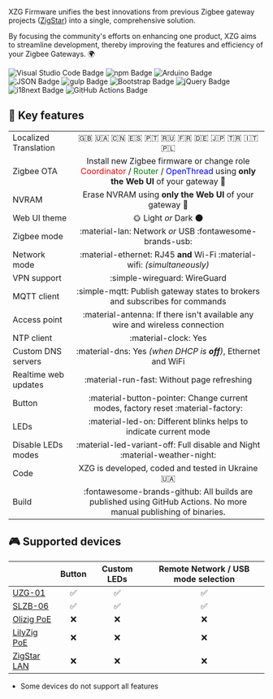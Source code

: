 
XZG Firmware unifies the best innovations from previous Zigbee gateway projects ([ZigStar](https://zig-star.com)) into a single, comprehensive solution.

By focusing the community's efforts on enhancing one product, XZG aims to streamline development, thereby improving the features and efficiency of your Zigbee Gateways. 🌍



<div class="badges">
  <img src="https://img.shields.io/badge/Visual%20Studio%20Code-007ACC?logo=visualstudiocode&logoColor=fff&style=plastic" alt="Visual Studio Code Badge">
  <img src="https://img.shields.io/badge/npm-CB3837?logo=npm&logoColor=fff&style=plastic" alt="npm Badge">
  <img src="https://img.shields.io/badge/Arduino-00878F?logo=arduino&logoColor=fff&style=plastic" alt="Arduino Badge">
  <img src="https://img.shields.io/badge/JSON-000?logo=json&logoColor=fff&style=plastic" alt="JSON Badge">
  <img src="https://img.shields.io/badge/gulp-CF4647?logo=gulp&logoColor=fff&style=plastic" alt="gulp Badge">
  <img src="https://img.shields.io/badge/Bootstrap-7952B3?logo=bootstrap&logoColor=fff&style=plastic" alt="Bootstrap Badge">
  <img src="https://img.shields.io/badge/jQuery-0769AD?logo=jquery&logoColor=fff&style=plastic" alt="jQuery Badge">
  <img src="https://img.shields.io/badge/i18next-26A69A?logo=i18next&logoColor=fff&style=plastic" alt="i18next Badge">
  <img src="https://img.shields.io/badge/GitHub%20Actions-2088FF?logo=githubactions&logoColor=fff&style=plastic" alt="GitHub Actions Badge">
</div>


## 🍓 Key features   

|                       |                                                                                                                                                                                                                      |
| :-------------------- | :------------------------------------------------------------------------------------------------------------------------------------------------------------------------------------------------------------------: |
| Localized Translation |                                                                                  <div class="badges">🇬🇧 🇺🇦 🇨🇳 🇪🇸 🇵🇹 🇷🇺 🇫🇷 🇩🇪 🇯🇵 🇹🇷 🇮🇹 🇵🇱</div>                                                                                   |
| Zigbee OTA            | Install new Zigbee firmware or change role <span style="color:red">Coordinator</span> / <span style="color:green">Router</span> / <span style="color:blue">OpenThread</span> using **only the Web UI** of your gateway 🚀 |
| NVRAM                 |                                                                                    Erase NVRAM using **only the Web UI** of your gateway 🎉                                                                                     |
| Web UI theme          |                                                                                                 🌞 Light *or* Dark 🌑                                                                                                  |
| Zigbee mode           |                                                                               :material-lan: Network *or* USB :fontawesome-brands-usb:                                                                               |
| Network mode          |                                                                      :material-ethernet: RJ45 **and** Wi-Fi :material-wifi: *(simultaneously)*                                                                       |
| VPN support           |                                                                                             :simple-wireguard: WireGuard                                                                                             |
| MQTT client           |                                                                     :simple-mqtt: Publish gateway states to brokers and subscribes for commands                                                                      |
| Access point          |                                                                     :material-antenna: If there isn't available any wire and wireless connection                                                                     |
| NTP client            |                                                                                                 :material-clock: Yes                                                                                                 |
| Custom DNS servers    |                                                                            :material-dns: Yes *(when DHCP is **off**)*, Ethernet and WiFi                                                                            |
| Realtime web updates  |                                                                                     :material-run-fast:  Without page refreshing                                                                                     |
| Button                |                                                                  :material-button-pointer:   Change current modes, factory reset :material-factory:                                                                  |
| LEDs                  |                                                                          :material-led-on: Different blinks helps to indicate current mode                                                                           |
| Disable LEDs modes    |                                                                   :material-led-variant-off:   Full disable and Night    :material-weather-night:                                                                    |
| Code                  |                                                                                   XZG is developed, coded and tested in Ukraine 🇺🇦                                                                                    |
| Build                 |                                                  :fontawesome-brands-github: All builds are published using GitHub Actions. No more manual publishing of binaries.                                                   |

## 🎮 Supported devices 

|                                                               |       Button       |    Custom LEDs     | Remote Network / USB mode selection |
| :------------------------------------------------------------ | :----------------: | :----------------: | :---------------------------------: |
| [UZG-01](https://uzg.zig-star.com)                            | :white_check_mark: | :white_check_mark: |         :white_check_mark:          |
| [SLZB-06]()                                                   | :white_check_mark: | :white_check_mark: |         :white_check_mark:          |
| [Olizig PoE](https://zig-star.com/projects/zigstar-olizig/)   | :x:                | :x:                |         :x:                         |
| [LilyZig PoE](https://zig-star.com/projects/zigstar-lilyzig/) | :x:                | :x:                |         :x:                         |
| [ZigStar LAN](https://zig-star.com/projects/zigbee-gw-lan/)   | :x:                | :x:                |         :x:                         |

* Some devices do not support all features




